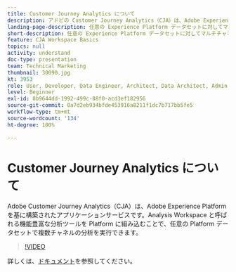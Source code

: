 ```yaml
---
title: Customer Journey Analytics について
description: アドビの Customer Journey Analytics（CJA）は、Adobe Experience Platform を基に構築されたアプリケーションサービスです。Analysis Workspace と呼ばれる機能豊富な分析ツールを Platform に組み込むことで、任意の Platform データセットで複数チャネルの分析を実行できます。
landing-page-description: 任意の Experience Platform データセットに対してマルチチャネル分析を実行する方法を説明します。
short-description: 任意の Experience Platform データセットに対してマルチチャネル分析を実行する方法を説明します。
feature: CJA Workspace Basics
topics: null
activity: understand
doc-type: presentation
team: Technical Marketing
thumbnail: 30090.jpg
kt: 3953
role: User, Developer, Data Engineer, Architect, Data Architect, Admin, Leader
level: Beginner
exl-id: 8b9644dd-1992-499c-88f0-acd3ef182956
source-git-commit: 0a7d2eb934bfde453916a8211f1dc7b717bb5fe5
workflow-type: tm+mt
source-wordcount: '134'
ht-degree: 100%

---
```


# Customer Journey Analytics について

Adobe Customer Journey Analytics（CJA）は、Adobe Experience Platform を基に構築されたアプリケーションサービスです。Analysis Workspace と呼ばれる機能豊富な分析ツールを Platform に組み込むことで、任意の Platform データセットで複数チャネルの分析を実行できます。

>[!VIDEO](https://video.tv.adobe.com/v/30090/?quality=12&learn=on)

詳しくは、[ドキュメント](https://experienceleague.adobe.com/docs/analytics-platform/using/cja-landing.html?lang=ja)を参照してください。
